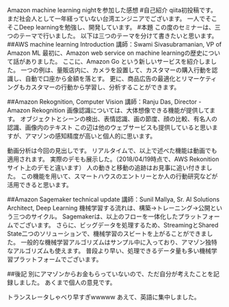 Amazon machine learning nightを参加した感想
#自己紹介
qiita初投稿です。
まだ社会人として一年経っていない台湾エンジニアでございます。
一人でそこそこDeep learningを勉強し、開発しています。
#本題
この度のセミナーは、三つのテーマで行いました。
以下は三つのテーマを分けて書きたいと思います。
##AWS machine learning Introduction
講師：Swami Sivasubramanian, VP of Amazon ML
最初に、Amazon web service on machine learningの歴史について話がありました。
ここに、Amazon Go という新しいサービスを紹介しました。
一つの例は、量販店内に、カメラを設置して、カスタマーの購入行動を認識し、自動で口座から金額を落とす。
更に、商品広告の最適化とリマーケティングもカスタマーの行動から学習し、分析することができます。

##Amazon Rekognition, Computer Vision
講師：Ranju Das, Director - Amazon Rekognition
画像認識については、大体想像できる機能が提供してます。
オブジェクトとシーンの検出、表情認識、画の節度、顔の比較、有名人の認識、画像内のテキスト
この辺は他のウェブサービスも提供していると思いますが、アマゾンの感知精度が高いと個人的に思います。

動画分析は今回の見出しです。
リアルタイムで、以上で述べた機能は動画でも適用されます。
実際のデモも展示した。（2018/04/19時点で、AWS Rekonitionサイト上のデモと違います）
人の動きと移動の追跡はお見事に追い付きました。
この機能を用いて、スマートハウスのエントリーとか人の行動研究などが活用できると思います。

##Amazon Sagemaker technical update
講師：Sunil Mallya, Sr. AI Solutions Architect, Deep Learning
機械学習する流れは、構築→トレーニング→公開という三つのサイクル。
Sagemakerは、以上のフローを一体化したプラットフォームでございます。
さらに、ビッグデータを処理するため、StreamingとShared State二つのソリューションで、機械学習のスビートを上がることができました。
一般的な機械学習アルゴリズムはサンプル中に入っており、アマゾン独特なアルゴリズムも使えます。
普段より早い、処理できるデータ量も多い機械学習プラットフォームでございます。

##後記
別にアマゾンからお金もらっていないので、ただ自分が考えたことを記録しました。
あくまで個人の意見です。

トランスレータしゃべり早すぎwwwww
あえて、英語に集中しました。
